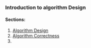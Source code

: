 ### Introduction to algorithm Design
#### Sections:
1. [Algorithm Design](./Algorithm%20Design.md)
2. [Algorithm Correctness](./Algorithm%20Correctness.md)
3. 